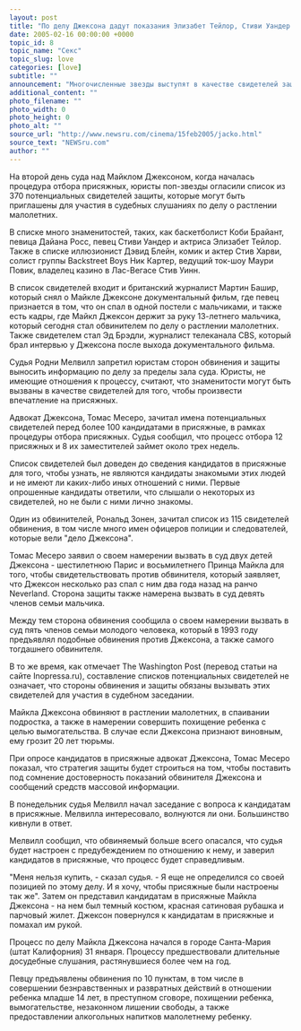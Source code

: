 ```yaml
---
layout: post
title: "По делу Джексона дадут показания Элизабет Тейлор, Стиви Уандер и Дайана Росс"
date: 2005-02-16 00:00:00 +0000
topic_id: 8
topic_name: "Секс"
topic_slug: love
categories: [love]
subtitle: ""
announcement: "Многочисленные звезды выступят в качестве свидетелей защиты на судебном процессе по делу Майкла Джексона, обвиняемого в сексуальных домогательствах к несовершеннолетнему."
additional_content: ""
photo_filename: ""
photo_width: 0
photo_height: 0
photo_alt: ""
source_url: "http://www.newsru.com/cinema/15feb2005/jacko.html"
source_text: "NEWSru.com"
author: ""
---
```

На второй день суда над Майклом Джексоном, когда началась процедура отбора присяжных, юристы поп-звезды огласили список из 370 потенциальных свидетелей защиты, которые могут быть приглашены для участия в судебных слушаниях по делу о растлении малолетних.

В списке много знаменитостей, таких, как баскетболист Коби Брайант, певица Дайана Росс, певец Стиви Уандер и актриса Элизабет Тейлор. Также в списке иллюзионист Дэвид Блейн, комик и актер Стив Харви, солист группы Backstreet Boys Ник Картер, ведущий ток-шоу Маури Повик, владелец казино в Лас-Вегасе Стив Уинн.

В список свидетелей входит и британский журналист Мартин Башир, который снял о Майкле Джексоне документальный фильм, где певец признается в том, что он спал в одной постели с мальчиками, и также есть кадры, где Майкл Джексон держит за руку 13-летнего мальчика, который сегодня стал обвинителем по делу о растлении малолетних. Также свидетелем стал Эд Брэдли, журналист телеканала CBS, который брал интервью у Джексона после выхода документального фильма.

Судья Родни Мелвилл запретил юристам сторон обвинения и защиты выносить информацию по делу за пределы зала суда. Юристы, не имеющие отношения к процессу, считают, что знаменитости могут быть вызваны в качестве свидетелей для того, чтобы произвести впечатление на присяжных.

Адвокат Джексона, Томас Месеро, зачитал имена потенциальных свидетелей перед более 100 кандидатами в присяжные, в рамках процедуры отбора присяжных. Судья сообщил, что процесс отбора 12 присяжных и 8 их заместителей займет около трех недель.

Список свидетелей был доведен до сведения кандидатов в присяжные для того, чтобы узнать, не являются кандидаты знакомыми этих людей и не имеют ли каких-либо иных отношений с ними. Первые опрошенные кандидаты ответили, что слышали о некоторых из свидетелей, но не были с ними лично знакомы.

Один из обвинителей, Рональд Зонен, зачитал список из 115 свидетелей обвинения, в том числе много имен офицеров полиции и следователей, которые вели "дело Джексона".

Томас Месеро заявил о своем намерении вызвать в суд двух детей Джексона - шестилетнюю Парис и восьмилетнего Принца Майкла для того, чтобы свидетельствовать против обвинителя, который заявляет, что Джексон несколько раз спал с ним два года назад на ранчо Neverland. Сторона защиты также намерена вызвать в суд девять членов семьи мальчика.

Между тем сторона обвинения сообщила о своем намерении вызвать в суд пять членов семьи молодого человека, который в 1993 году предъявлял подобные обвинения против Джексона, а также самого тогдашнего обвинителя.

В то же время, как отмечает The Washington Post (перевод статьи на сайте Inopressa.ru), составление списков потенциальных свидетелей не означает, что стороны обвинения и защиты обязаны вызывать этих свидетелей для участия в судебном заседании.

Майкла Джексона обвиняют в растлении малолетних, в спаивании подростка, а также в намерении совершить похищение ребенка с целью вымогательства. В случае если Джексона признают виновным, ему грозит 20 лет тюрьмы.

При опросе кандидатов в присяжные адвокат Джексона, Томас Месеро показал, что стратегия защиты будет строиться на том, чтобы поставить под сомнение достоверность показаний обвинителя Джексона и сообщений средств массовой информации.

В понедельник судья Мелвилл начал заседание с вопроса к кандидатам в присяжные. Мелвилла интересовало, волнуются ли они. Большинство кивнули в ответ.

Мелвилл сообщил, что обвиняемый больше всего опасался, что судья будет настроен с предубеждением по отношению к нему, и заверил кандидатов в присяжные, что процесс будет справедливым.

"Меня нельзя купить, - сказал судья. - Я еще не определился со своей позицией по этому делу. И я хочу, чтобы присяжные были настроены так же". Затем он представил кандидатам в присяжные Майкла Джексона - на нем был темный костюм, красная сатиновая рубашка и парчовый жилет. Джексон повернулся к кандидатам в присяжные и помахал им рукой.

Процесс по делу Майкла Джексона начался в городе Санта-Мария (штат Калифорния) 31 января. Процессу предшествовали длительные досудебные слушания, растянувшиеся более чем на год.

Певцу предъявлены обвинения по 10 пунктам, в том числе в совершении безнравственных и развратных действий в отношении ребенка младше 14 лет, в преступном сговоре, похищении ребенка, вымогательстве, незаконном лишении свободы, а также предоставлении алкогольных напитков малолетнему ребенку.
